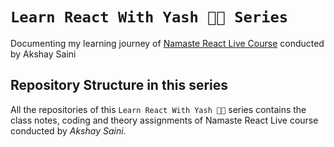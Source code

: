 # `Learn React With Yash 👨‍💻 Series` 
   Documenting my learning journey of [Namaste React Live Course](https://learn.namastedev.com/) conducted by Akshay Saini

   ## Repository Structure in this series 

All the repositories of this `Learn React With Yash 👨‍💻` series contains the class notes, coding and theory assignments of Namaste React Live course conducted by *Akshay Saini*. 
